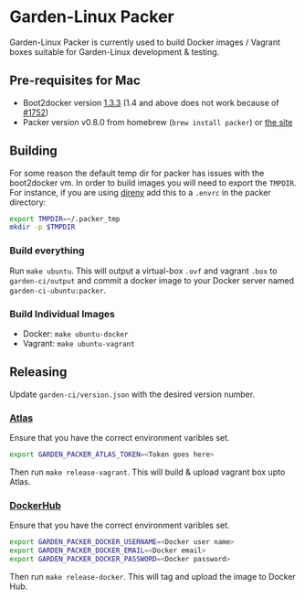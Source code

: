 # Garden-Linux Packer

Garden-Linux Packer is currently used to build Docker images / Vagrant boxes
suitable for Garden-Linux development & testing.

## Pre-requisites for Mac

* Boot2docker version
  [1.3.3](https://github.com/boot2docker/osx-installer/releases/tag/v1.3.3) (1.4
  and above does not work because of [#1752](https://github.com/mitchellh/packer/issues/1752))
* Packer version v0.8.0 from homebrew (`brew install packer`) or [the site](https://www.packer.io/downloads.html)

## Building

For some reason the default temp dir for packer has issues with the boot2docker
vm. In order to build images you will need to export the `TMPDIR`. For
instance, if you are using [direnv](http://direnv.net/) add this to a `.envrc`
in the packer directory:

```bash
export TMPDIR=~/.packer_tmp
mkdir -p $TMPDIR
```

### Build everything

Run `make ubuntu`. This will output a virtual-box `.ovf` and vagrant `.box` to
`garden-ci/output` and commit a docker image to your Docker server named
`garden-ci-ubuntu:packer`.

### Build Individual Images

  * Docker: `make ubuntu-docker`
  * Vagrant: `make ubuntu-vagrant`

## Releasing

Update `garden-ci/version.json` with the desired version number.

### [Atlas](https://atlas.hashicorp.com/)

Ensure that you have the correct environment varibles set.

```bash
export GARDEN_PACKER_ATLAS_TOKEN=<Token goes here>
```

Then run `make release-vagrant`. This will build & upload vagrant box upto Atlas.

### [DockerHub](https://hub.docker.com/)

Ensure that you have the correct environment varibles set.

```bash
export GARDEN_PACKER_DOCKER_USERNAME=<Docker user name>
export GARDEN_PACKER_DOCKER_EMAIL=<Docker email>
export GARDEN_PACKER_DOCKER_PASSWORD=<Docker password>
```

Then run `make release-docker`. This will tag and upload the image to Docker Hub.